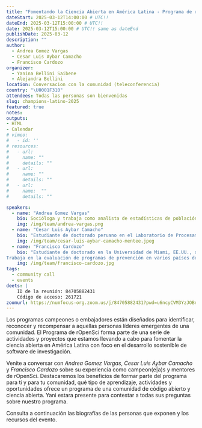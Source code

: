 ```yaml
---
title: "Fomentando la Ciencia Abierta en América Latina - Programa de rOpenSci"
dateStart: 2025-03-12T14:00:00 # UTC!!
dateEnd: 2025-03-12T15:00:00 # UTC!!
date: 2025-03-12T15:00:00 # UTC!! same as dateEnd
publishDate: 2025-03-12
description: ""
author:
  - Andrea Gomez Vargas
  - Cesar Luis Aybar Camacho 
  - Francisco Cardozo
organizer: 
  - Yanina Bellini Saibene
  - Alejandra Bellini
location: Conversacion con la comunidad (teleconferencia)
country: "\U0001F310"
attendees: Todas las personas son bienvenidas
slug: champions-latino-2025
featured: true
notes: 
outputs:
- HTML
- Calendar 
# vimeo:
#   - id: ''
# resources:
#   - url: 
#     name: ""
#     details: ""
#   - url: 
#     name: ""
#     details: ""
#   - url: 
#     name:  ""
#     details: ""

speakers:  
  - name: "Andrea Gomez Vargas"
    bio: Socióloga y trabaja como analista de estadísticas de población en el INDEC, Argentina. Su proyecto en el programa de campeones de rOpenSci, cohorte 2023-2024, fue desarrollar el paquete [arcenso](https://soyandrea.github.io/arcenso/), en su primera etapa permite acceder a los datos oficiales de los censos nacionales de Argentina en un formato accesible, ordenado y estructurado.
    img: /img/team/andrea-vargas.png
  - name: "Cesar Luis Aybar Camacho"
    bio: "Estudiante de doctorado peruano en el Laboratorio de Procesamiento de Imágenes de la Universidad de Valencia. También es el principal mantenedor del paquete rgee, que permite la integración de R y Google Earth Engine (GEE) en el mismo flujo de trabajo. Fue campeón en la primera cohorte del programa."
    img: /img/team/cesar-luis-aybar-camacho-mentee.jpeg  
  - name: "Francisco Cardozo"
    bio: "Estudiante de doctorado en la Universidad de Miami, EE.UU., donde forma parte del programa de Ciencias de la Prevención y Salud Comunitaria.
Trabaja en la evaluación de programas de prevención en varios países de América Latina. Actualmente desarrolla talleres para enseñar el uso de software que mejora la reproducibilidad y el rigor de la investigación. Estos talleres se centran en el uso de R y técnicas de análisis estadístico, como el aprendizaje automático y las variables latentes."
    img: /img/team/francisco-cardozo.jpg
tags:
  - community call
  - events
deets: |
    ID de la reunión: 84705882431
    Código de acceso: 261721
zoomurl: https://numfocus-org.zoom.us/j/84705882431?pwd=u6ncyCVM3YzJOBn97JZQYav0rCAMww.1
---
```


Los programas campeones o embajadores están diseñados para identificar, reconocer y recompensar a aquellas personas líderes emergentes de una comunidad. El Programa de rOpenSci forma parte de una serie de actividades y proyectos que estamos llevando a cabo para fomentar la ciencia abierta en América Latina con foco en el desarrollo sostenible de software de investigación.

Venite a conversar con _Andrea Gomez Vargas_, _Cesar Luis Aybar Camacho_ y _Francisco Cardozo_ sobre su experiencia como campeon(e|a)s y mentores de rOpenSci. Destacaremos los beneficios de formar parte del programa para ti y para tu comunidad, qué tipo de aprendizaje, actividades y oportunidades ofrece un programa de una comunidad de código abierto y ciencia abierta. Yani estara presente para contestar a todas sus preguntas sobre nuestro programa.

Consulta a continuación las biografías de las personas que exponen y los recursos del evento.
